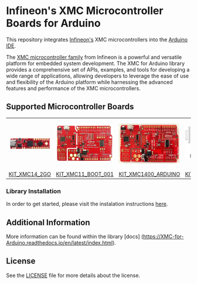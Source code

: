 # Infineon's XMC Microcontroller Boards for Arduino

This repository integrates [Infineon's](https://www.infineon.com/) XMC microcontrollers into the [Arduino IDE](https://www.arduino.cc/en/main/software).

The [XMC microcontroller family](https://www.infineon.com/cms/de/product/microcontroller/32-bit-industrial-microcontroller-based-on-arm-cortex-m/) from Infineon is a powerful and versatile platform for embedded system development. The XMC for Arduino library provides a comprehensive set of APIs, examples, and tools for developing a wide range of applications, allowing developers to leverage the ease of use and flexibility of the Arduino platform while harnessing the advanced features and performance of the XMC microcontrollers.

## Supported Microcontroller Boards

<table>
    <tr>
        <td><img src="docs/img/KIT_XMC14_2GO.png" width="300"></td>
        <td><img src="docs/img/XMC1100_Boot-Kit.jpg" width="300"></td>
        <td><img src="docs/img/XMC1400_Arduino_Kit.jpg" width="300"></td>
        <td><img src="docs/img/XMC4200-Platform2go.jpg" width="300"></td>
        <td><img src="docs/img/XMC4400-Platform2GO-Kit.jpg" width="300"></td>
        <td><img src="docs/img/XMC4700_Relax_Kit_5VShields.jpg" width="300"></td>
    </tr>
    <tr>
        <td style="test-align : center"><a href="https://www.infineon.com/cms/en/product/evaluation-boards/kit_xmc14_2go/?redirId=282145">KIT_XMC14_2GO</a></td>
        <td style="test-align : center"><a href="https://www.infineon.com/cms/de/product/evaluation-boards/kit_xmc11_boot_001/">KIT_XMC11_BOOT_001</a></td>
        <td style="test-align : center"><a href="https://www.infineon.com/cms/en/product/evaluation-boards/kit_xmc1400_arduino/">KIT_XMC1400_ARDUINO</a></td>
        <td style="test-align: center"><a href="https://www.infineon.com/cms/en/product/evaluation-boards/kit_xmc_plt2go_xmc4200/">KIT_XMC_PLT2GO_XMC4200</a></td>
        <td style="test-align: center"><a href="https://www.infineon.com/cms/en/product/evaluation-boards/kit_xmc_plt2go_xmc4400/">KIT_XMC_PLT2GO_XMC4400</a></td>
        <td style="test-align : center"><a href="https://www.infineon.com/cms/en/product/evaluation-boards/kit_xmc47_relax_5v_ad_v1/?redirId=114289">KIT_XMC47_RELAX_5V_AD_V1</a></td>
    </tr>
</table>


### Library Installation

In order to get started, please visit the instalation instructions [here](https://XMC-for-Arduino.readthedocs.io/en/latest/instalation-instructions.html).


## Additional Information

More information can be found within the library [docs] (https://XMC-for-Arduino.readthedocs.io/en/latest/index.html).


## License

See the [LICENSE](LICENSE.md) file for more details about the license.